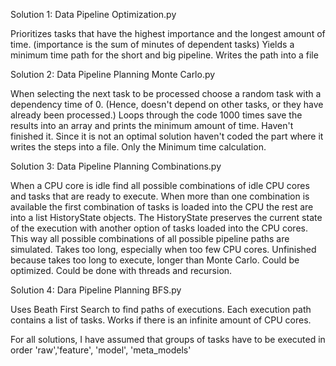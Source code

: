 Solution 1: Data Pipeline Optimization.py

Prioritizes tasks that have the highest importance and the longest amount of time. (importance is the sum of minutes of dependent tasks) 
Yields a minimum time path for the short and big pipeline.
Writes the path into a file

Solution 2: Data Pipeline Planning Monte Carlo.py

When selecting the next task to be processed choose a random task with a dependency time of 0. (Hence, doesn't depend on other tasks, or they have already been processed.)
Loops through the code 1000 times save the results into an array and prints the minimum amount of time.
Haven't finished it. Since it is not an optimal solution haven't coded the part where it writes the steps into a file. Only the Minimum time calculation.

Solution 3: Data Pipeline Planning Combinations.py

When a CPU core is idle find all possible combinations of idle CPU cores and tasks that are ready to execute. 
When more than one combination is available the first combination of tasks is loaded into the CPU the rest are into a list HistoryState objects.
The HistoryState preserves the current state of the execution with another option of tasks loaded into the CPU cores.
This way all possible combinations of all possible pipeline paths are simulated.
Takes too long, especially when too few CPU cores.
Unfinished because takes too long to execute,
longer than Monte Carlo.
Could be optimized.
Could be done with threads and recursion.

Solution 4: Dara Pipeline Planning BFS.py

Uses Beath First Search to find paths of executions. Each execution path contains a list of tasks.
Works if there is an infinite amount of CPU cores.


For all solutions, I have assumed that groups of tasks have to be executed in order 
'raw','feature', 'model', 'meta_models'

